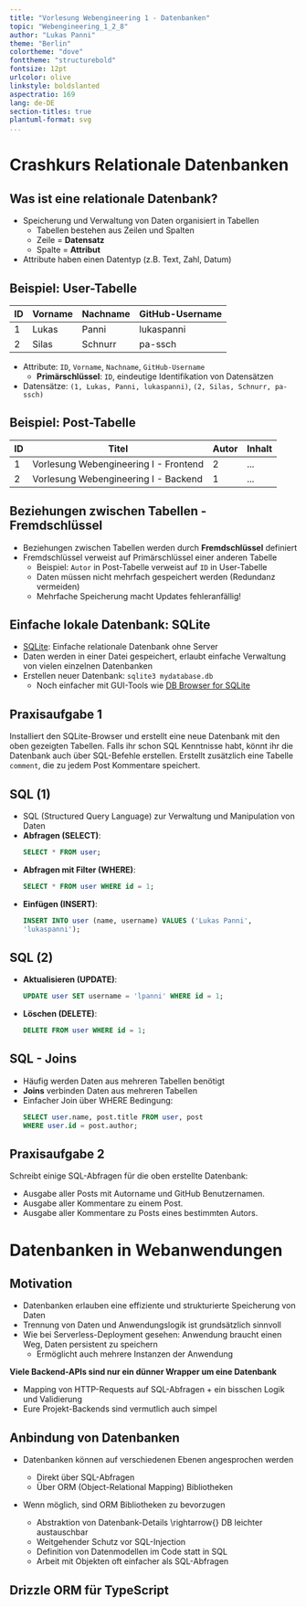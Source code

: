 ```yaml
---
title: "Vorlesung Webengineering 1 - Datenbanken"
topic: "Webengineering_1_2_8"
author: "Lukas Panni"
theme: "Berlin"
colortheme: "dove"
fonttheme: "structurebold"
fontsize: 12pt
urlcolor: olive
linkstyle: boldslanted
aspectratio: 169
lang: de-DE
section-titles: true
plantuml-format: svg
...
```


# Crashkurs Relationale Datenbanken

## Was ist eine relationale Datenbank?

- Speicherung und Verwaltung von Daten organisiert in Tabellen
  - Tabellen bestehen aus Zeilen und Spalten
  - Zeile = **Datensatz**
  - Spalte = **Attribut**
- Attribute haben einen Datentyp (z.B. Text, Zahl, Datum)

## Beispiel: User-Tabelle

| ID  | Vorname | Nachname | GitHub-Username |
| --- | ------- | -------- | --------------- |
| 1   | Lukas   | Panni    | lukaspanni      |
| 2   | Silas   | Schnurr  | pa-ssch         |

- Attribute: `ID`, `Vorname`, `Nachname`, `GitHub-Username`
  - **Primärschlüssel**: `ID`, eindeutige Identifikation von Datensätzen
- Datensätze: `(1, Lukas, Panni, lukaspanni)`, `(2, Silas, Schnurr, pa-ssch)`

## Beispiel: Post-Tabelle

| ID  | Titel                                 | Autor | Inhalt |
| --- | ------------------------------------- | ----- | ------ |
| 1   | Vorlesung Webengineering I - Frontend | 2     | ...    |
| 2   | Vorlesung Webengineering I - Backend  | 1     | ...    |

## Beziehungen zwischen Tabellen - Fremdschlüssel

- Beziehungen zwischen Tabellen werden durch **Fremdschlüssel** definiert
- Fremdschlüssel verweist auf Primärschlüssel einer anderen Tabelle
  - Beispiel: `Autor` in Post-Tabelle verweist auf `ID` in User-Tabelle
  - Daten müssen nicht mehrfach gespeichert werden (Redundanz vermeiden)
  - Mehrfache Speicherung macht Updates fehleranfällig!

## Einfache lokale Datenbank: SQLite

- [SQLite](https://www.sqlite.org/index.html): Einfache relationale Datenbank ohne Server
- Daten werden in einer Datei gespeichert, erlaubt einfache Verwaltung von vielen einzelnen Datenbanken
- Erstellen neuer Datenbank: `sqlite3 mydatabase.db`
  - Noch einfacher mit GUI-Tools wie [DB Browser for SQLite](https://sqlitebrowser.org/)

## Praxisaufgabe 1

Installiert den SQLite-Browser und erstellt eine neue Datenbank mit den oben gezeigten Tabellen.
Falls ihr schon SQL Kenntnisse habt, könnt ihr die Datenbank auch über SQL-Befehle erstellen.
Erstellt zusätzlich eine Tabelle `comment`, die zu jedem Post Kommentare speichert.


## SQL (1)

- SQL (Structured Query Language) zur Verwaltung und Manipulation von Daten
- **Abfragen (SELECT)**:
  ```sql
  SELECT * FROM user;
  ```
- **Abfragen mit Filter (WHERE)**:
  ```sql
  SELECT * FROM user WHERE id = 1;
  ```
- **Einfügen (INSERT)**:
  ```sql
  INSERT INTO user (name, username) VALUES ('Lukas Panni', 
  'lukaspanni');
  ```

## SQL (2)

- **Aktualisieren (UPDATE)**:
  ```sql
  UPDATE user SET username = 'lpanni' WHERE id = 1;
  ```
- **Löschen (DELETE)**:
  ```sql
  DELETE FROM user WHERE id = 1;
  ```

## SQL - Joins

- Häufig werden Daten aus mehreren Tabellen benötigt
- **Joins** verbinden Daten aus mehreren Tabellen
- Einfacher Join über WHERE Bedingung:
  ```sql
  SELECT user.name, post.title FROM user, post 
  WHERE user.id = post.author;
  ```

## Praxisaufgabe 2

Schreibt einige SQL-Abfragen für die oben erstellte Datenbank:

- Ausgabe aller Posts mit Autorname und GitHub Benutzernamen.
- Ausgabe aller Kommentare zu einem Post.
- Ausgabe aller Kommentare zu Posts eines bestimmten Autors.


# Datenbanken in Webanwendungen

## Motivation

- Datenbanken erlauben eine effiziente und strukturierte Speicherung von Daten
- Trennung von Daten und Anwendungslogik ist grundsätzlich sinnvoll
- Wie bei Serverless-Deployment gesehen: Anwendung braucht einen Weg, Daten persistent zu speichern
  - Ermöglicht auch mehrere Instanzen der Anwendung

**Viele Backend-APIs sind nur ein dünner Wrapper um eine Datenbank**

- Mapping von HTTP-Requests auf SQL-Abfragen + ein bisschen Logik und Validierung
- Eure Projekt-Backends sind vermutlich auch simpel

## Anbindung von Datenbanken

- Datenbanken können auf verschiedenen Ebenen angesprochen werden
  - Direkt über SQL-Abfragen
  - Über ORM (Object-Relational Mapping) Bibliotheken

- Wenn möglich, sind ORM Bibliotheken zu bevorzugen
  - Abstraktion von Datenbank-Details \rightarrow{} DB leichter austauschbar
  - Weitgehender Schutz vor SQL-Injection
  - Definition von Datenmodellen im Code statt in SQL
  - Arbeit mit Objekten oft einfacher als SQL-Abfragen


## Drizzle ORM für TypeScript

